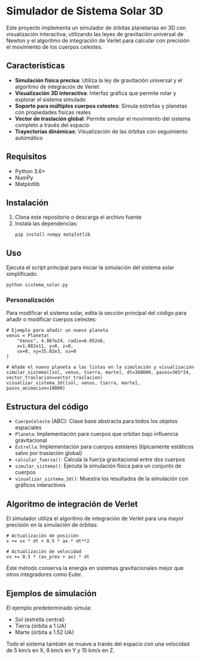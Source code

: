 # Simulador de Sistema Solar 3D

Este proyecto implementa un simulador de órbitas planetarias en 3D con visualización interactiva, utilizando las leyes de gravitación universal de Newton y el algoritmo de integración de Verlet para calcular con precisión el movimiento de los cuerpos celestes.

## Características

- **Simulación física precisa**: Utiliza la ley de gravitación universal y el algoritmo de integración de Verlet
- **Visualización 3D interactiva**: Interfaz gráfica que permite rotar y explorar el sistema simulado
- **Soporte para múltiples cuerpos celestes**: Simula estrellas y planetas con propiedades físicas reales
- **Vector de traslación global**: Permite simular el movimiento del sistema completo a través del espacio
- **Trayectorias dinámicas**: Visualización de las órbitas con seguimiento automático

## Requisitos

- Python 3.6+
- NumPy
- Matplotlib

## Instalación

1. Clona este repositorio o descarga el archivo fuente
2. Instala las dependencias:
   ```
   pip install numpy matplotlib
   ```

## Uso

Ejecuta el script principal para iniciar la simulación del sistema solar simplificado:

```
python sistema_solar.py
```

### Personalización

Para modificar el sistema solar, edita la sección principal del código para añadir o modificar cuerpos celestes:

```
# Ejemplo para añadir un nuevo planeta
venus = Planeta(
    "Venus", 4.867e24, radio=6.052e6,
    x=1.082e11, y=0, z=0,
    vx=0, vy=35.02e3, vz=0
)

# Añade el nuevo planeta a las listas en la simulación y visualización
simular_sistema([sol, venus, tierra, marte], dt=360000, pasos=365*24, vector_traslacion=vector_traslacion)
visualizar_sistema_3d([sol, venus, tierra, marte], pasos_animacion=10000)
```

## Estructura del código

- `CuerpoCeleste` (ABC): Clase base abstracta para todos los objetos espaciales
- `Planeta`: Implementación para cuerpos que orbitan bajo influencia gravitacional
- `Estrella`: Implementación para cuerpos estelares (típicamente estáticos salvo por traslación global)
- `calcular_fuerza()`: Calcula la fuerza gravitacional entre dos cuerpos
- `simular_sistema()`: Ejecuta la simulación física para un conjunto de cuerpos
- `visualizar_sistema_3d()`: Muestra los resultados de la simulación con gráficos interactivos

## Algoritmo de integración de Verlet

El simulador utiliza el algoritmo de integración de Verlet para una mayor precisión en la simulación de órbitas:

```
# Actualización de posición
x += vx * dt + 0.5 * ax * dt**2

# Actualización de velocidad
vx += 0.5 * (ax_prev + ax) * dt
```

Este método conserva la energía en sistemas gravitacionales mejor que otros integradores como Euler.

## Ejemplos de simulación

El ejemplo predeterminado simula:
- Sol (estrella central)
- Tierra (órbita a 1 UA)
- Marte (órbita a 1.52 UA)

Todo el sistema también se mueve a través del espacio con una velocidad de 5 km/s en X, 8 km/s en Y y 15 km/s en Z.
